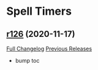 # <DBM> Spell Timers

## [r126](https://github.com/DeadlyBossMods/DBM-SpellTimers/tree/r126) (2020-11-17)
[Full Changelog](https://github.com/DeadlyBossMods/DBM-SpellTimers/compare/r125...r126) [Previous Releases](https://github.com/DeadlyBossMods/DBM-SpellTimers/releases)

- bump toc  
